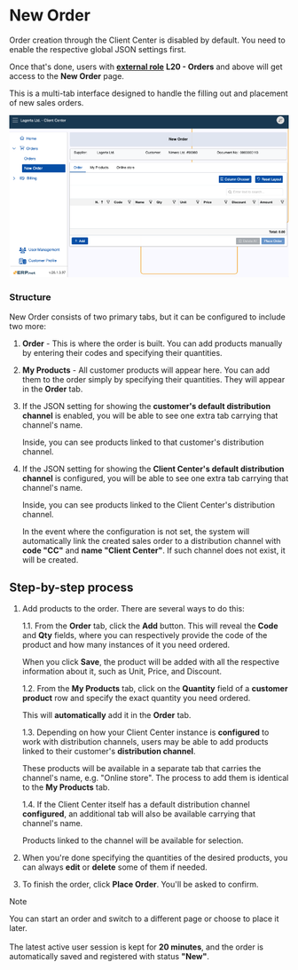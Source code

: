# New Order

Order creation through the Client Center is disabled by default. You need to enable the respective global JSON settings first.

Once that's done, users with **[external role](/modules/crm/sales/customers/external-access.md)** **L20 - Orders** and above will get access to the **New Order** page.

This is a multi-tab interface designed to handle the filling out and placement of new sales orders.

![pictures](pictures/new_order_panel.png)

### Structure

New Order consists of two primary tabs, but it can be configured to include two more:

1. **Order** - This is where the order is built. You can add products manually by entering their codes and specifying their quantities.
   
2. **My Products** - All customer products will appear here. You can add them to the order simply by specifying their quantities. They will appear in the **Order** tab.
   
3. If the JSON setting for showing the **customer's default distribution channel** is enabled, you will be able to see one extra tab carrying that channel's name.

   Inside, you can see products linked to that customer's distribution channel.

4. If the JSON setting for showing the **Client Center's default distribution channel** is configured, you will be able to see one extra tab carrying that channel's name.

   Inside, you can see products linked to the Client Center's distribution channel.

   In the event where the configuration is not set, the system will automatically link the created sales order to a distribution channel with **code "CC"** and **name "Client Center"**. If such channel does not exist, it will be created.

## Step-by-step process

1. Add products to the order. There are several ways to do this:
   
    1.1.   From the **Order** tab, click the **Add** button. This will reveal the **Code** and **Qty** fields, where you can respectively provide the code of the product and how many instances of it you need ordered.
   
   When you click **Save**, the product will be added with all the respective information about it, such as Unit, Price, and Discount.

   1.2.   From the **My Products** tab, click on the **Quantity** field of a **customer product** row and specify the exact quantity you need ordered.

   This will **automatically** add it in the **Order** tab.

   1.3.   Depending on how your Client Center instance is **configured** to work with distribution channels, users may be able to add products linked to their customer's **distribution channel**.

   These products will be available in a separate tab that carries the channel's name, e.g. "Online store". The process to add them is identical to the **My Products** tab.

   1.4.  If the Client Center itself has a default distribution channel **configured**, an additional tab will also be available carrying that channel's name.

   Products linked to the channel will be available for selection.

2. When you're done specifying the quantities of the desired products, you can always **edit** or **delete** some of them if needed.

3. To finish the order, click **Place Order**. You'll be asked to confirm.

> [!NOTE]
> 
> You can start an order and switch to a different page or choose to place it later. <br> <br>
> The latest active user session is kept for **20 minutes**, and the order is automatically saved and registered with status **"New"**.
   
